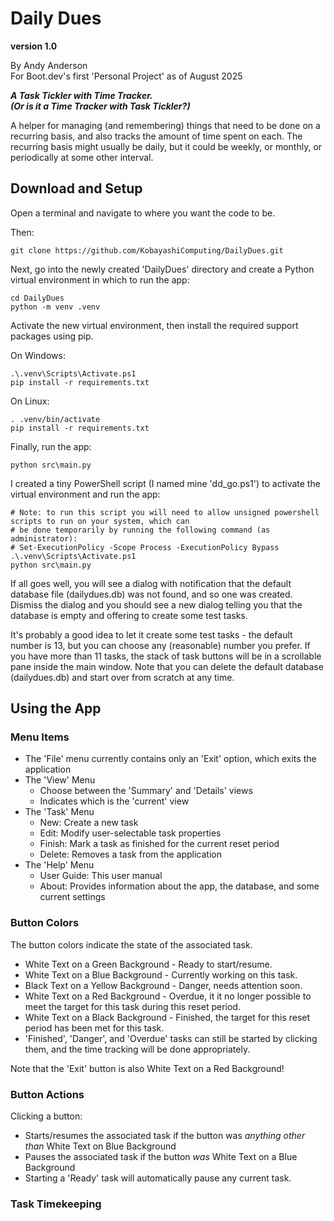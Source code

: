 # Daily Dues
**version 1.0**

By Andy Anderson  
For Boot.dev's first 'Personal Project' as of August 2025  

***A Task Tickler with Time Tracker.***  
***(Or is it a Time Tracker with Task Tickler?)***

A helper for managing (and remembering) things that need to be done on a recurring basis, and also tracks the amount of time spent on each. The recurring basis might usually be daily, but it could be weekly, or monthly, or periodically at some other interval.

## Download and Setup
Open a terminal and navigate to where you want the code to be. 

Then:
```
git clone https://github.com/KobayashiComputing/DailyDues.git
```
Next, go into the newly created 'DailyDues' directory and create a Python virtual environment in which to run the app:
```
cd DailyDues
python -m venv .venv
```
Activate the new virtual environment, then install the required support packages using pip. 

On Windows:
```
.\.venv\Scripts\Activate.ps1
pip install -r requirements.txt
```
On Linux:
```
. .venv/bin/activate
pip install -r requirements.txt
```

Finally, run the app:
```
python src\main.py
```

I created a tiny PowerShell script (I named mine 'dd_go.ps1') to activate the virtual environment and run the app:
```
# Note: to run this script you will need to allow unsigned powershell scripts to run on your system, which can 
# be done temporarily by running the following command (as administrator):
# Set-ExecutionPolicy -Scope Process -ExecutionPolicy Bypass
.\.venv\Scripts\Activate.ps1
python src\main.py
```

If all goes well, you will see a dialog with notification that the default database file (dailydues.db) was not found, and so one was created. Dismiss the dialog and you should see a new dialog telling you that the database is empty and offering to create some test tasks. 

It's probably a good idea to let it create some test tasks - the default number is 13, but you can choose any (reasonable) number you prefer. If you have more than 11 tasks, the stack of task buttons will be in a scrollable pane inside the main window. Note that you can delete the default database (dailydues.db) and start over from scratch at any time.

## Using the App
### Menu Items
- The 'File' menu currently contains only an 'Exit' option, which exits the application
- The 'View' Menu
    - Choose between the 'Summary' and 'Details' views
    - Indicates which is the 'current' view
- The 'Task' Menu
    - New: Create a new task
    - Edit: Modify user-selectable task properties
    - Finish: Mark a task as finished for the current reset period
    - Delete: Removes a task from the application
- The 'Help' Menu
    - User Guide: This user manual
    - About: Provides information about the app, the database, and some current settings 

### Button Colors
The button colors indicate the state of the associated task. 
- White Text on a Green Background - Ready to start/resume.
- White Text on a Blue Background - Currently working on this task.
- Black Text on a Yellow Background - Danger, needs attention soon.
- White Text on a Red Background - Overdue, it it no longer possible to meet the target for this task during this reset period.
- White Text on a Black Background - Finished, the target for this reset period has been met for this task.
- 'Finished', 'Danger', and 'Overdue' tasks can still be started by clicking them, and the time tracking will be done appropriately.

Note that the 'Exit' button is also White Text on a Red Background!

### Button Actions
Clicking a button:
- Starts/resumes the associated task if the button was *anything other than* White Text on Blue Background
- Pauses the associated task if the button *was* White Text on a Blue Background
- Starting a 'Ready' task will automatically pause any current task. 

### Task Timekeeping
